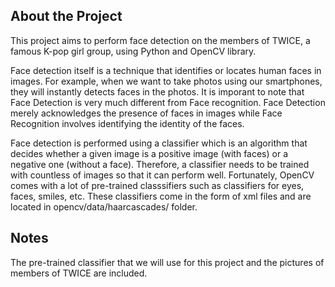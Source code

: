 ## About the Project
This project aims to perform face detection on the members of TWICE, a famous K-pop girl group, using Python and OpenCV library.

Face detection itself is a technique that identifies or locates human faces in images. For example, when we want to take photos using our smartphones, they will instantly detects faces in the photos. It is imporant to note that Face Detection is very much different from Face recognition. Face Detection merely acknowledges the presence of faces in images while Face Recognition involves identifying the identity of the faces.

Face detection is performed using a classifier which is an algorithm that decides whether a given image is a positive image (with faces) or a negative one (without a face). Therefore, a classifier needs to be trained with countless of images so that it can perform well. Fortunately, OpenCV comes with a lot of pre-trained classsifiers such as classifiers for eyes, faces, smiles, etc. These classifiers come in the form of xml files and are located in opencv/data/haarcascades/ folder. 

## Notes
The pre-trained classifier that we will use for this project and the pictures of members of TWICE are included. 
